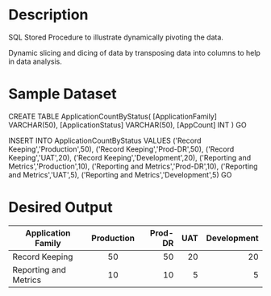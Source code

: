 # Description
SQL Stored Procedure to illustrate dynamically pivoting the data.

Dynamic slicing and dicing of data by transposing data into columns to help in data analysis.

# Sample Dataset
CREATE TABLE ApplicationCountByStatus(
  [ApplicationFamily] VARCHAR(50),
  [ApplicationStatus] VARCHAR(50),
  [AppCount]   INT
)
GO
 
INSERT INTO ApplicationCountByStatus VALUES 
('Record Keeping','Production',50),
('Record Keeping','Prod-DR',50),
('Record Keeping','UAT',20),
('Record Keeping','Development',20),
('Reporting and Metrics','Production',10),
('Reporting and Metrics','Prod-DR',10),
('Reporting and Metrics','UAT',5),
('Reporting and Metrics','Development',5)
GO

# Desired Output
| Application Family | Production | Prod-DR | UAT | Development |
| ------------- |:-------------:| -----:| -----:| ----:|
| Record Keeping | 50 | 50 | 20 | 20 |
| Reporting and Metrics | 10 | 10 | 5 | 5 |
